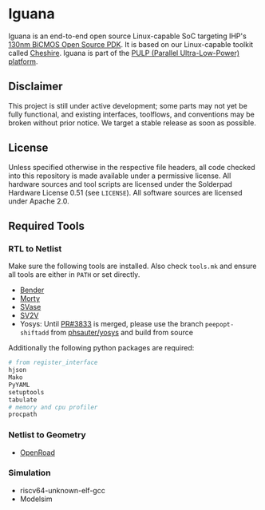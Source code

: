 # Iguana

Iguana is an end-to-end open source Linux-capable SoC targeting IHP's [130nm BiCMOS Open Source PDK](https://github.com/IHP-GmbH/IHP-Open-PDK). It is based on our Linux-capable toolkit called [Cheshire](https://github.com/pulp-platform/cheshire). Iguana is part of the [PULP (Parallel Ultra-Low-Power) platform](https://pulp-platform.org/).

## Disclaimer

This project is still under active development; some parts may not yet be fully functional, and existing interfaces, toolflows, and conventions may be broken without prior notice. We target a stable release as soon as possible.

## License

Unless specified otherwise in the respective file headers, all code checked into this repository is made available under a permissive license. All hardware sources and tool scripts are licensed under the Solderpad Hardware License 0.51 (see `LICENSE`). All software sources are licensed under Apache 2.0.

## Required Tools
### RTL to Netlist
Make sure the following tools are installed.
Also check `tools.mk` and ensure all tools are either in `PATH` or set directly.

- [Bender](https://github.com/pulp-platform/bender#installation)
- [Morty](https://github.com/pulp-platform/morty#install)
- [SVase](https://github.com/pulp-platform/svase#install--build)
- [SV2V](https://github.com/zachjs/sv2v#installation)
- Yosys: Until [PR#3833](https://github.com/YosysHQ/yosys/pull/3883) is merged, please use the branch `peepopt-shiftadd` from [phsauter/yosys](https://github.com/phsauter/yosys/tree/peepopt-shiftadd#building-from-source) and build from source

Additionally the following python packages are required:
```bash
# from register_interface
hjson
Mako
PyYAML
setuptools
tabulate
# memory and cpu profiler
procpath
```

### Netlist to Geometry
- [OpenRoad](https://github.com/The-OpenROAD-Project/OpenROAD/blob/master/docs/user/Build.md)

### Simulation
- riscv64-unknown-elf-gcc
- Modelsim
